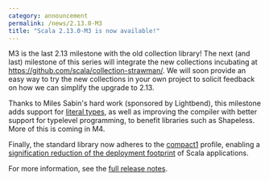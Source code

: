 ```yaml
---
category: announcement
permalink: /news/2.13.0-M3
title: "Scala 2.13.0-M3 is now available!"
---
```


M3 is the last 2.13 milestone with the old collection library! The next (and last) milestone of this series will integrate the new collections incubating at https://github.com/scala/collection-strawman/.
We will soon provide an easy way to try the new collections in your own project to solicit feedback on how we can simplify the upgrade to 2.13.

Thanks to Miles Sabin's hard work (sponsored by Lightbend), this milestone adds support for [literal types](https://github.com/scala/scala/pull/5310), 
as well as improving the compiler with better support for typelevel programming, to benefit libraries such as Shapeless. More of this is coming in M4.

Finally, the standard library now adheres to the [compact1](http://openjdk.java.net/jeps/161) profile, 
enabling a [signification reduction of the deployment footprint](https://github.com/scala/bug/issues/10559) of Scala applications.

For more information, see the [full release notes](https://github.com/scala/scala/releases/v2.13.0-M3).



